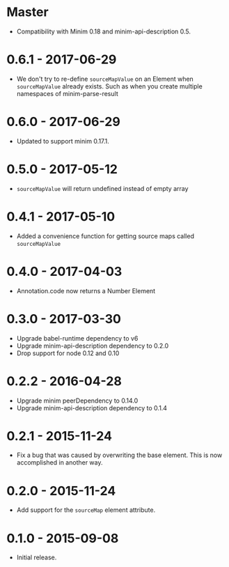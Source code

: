 # Master

- Compatibility with Minim 0.18 and minim-api-description 0.5.

# 0.6.1 - 2017-06-29

- We don't try to re-define `sourceMapValue` on an Element when
  `sourceMapValue` already exists. Such as when you create multiple namespaces
  of minim-parse-result

# 0.6.0 - 2017-06-29

- Updated to support minim 0.17.1.

# 0.5.0 - 2017-05-12

- `sourceMapValue` will return undefined instead of empty array

# 0.4.1 - 2017-05-10

- Added a convenience function for getting source maps called `sourceMapValue`

# 0.4.0 - 2017-04-03

- Annotation.code now returns a Number Element

# 0.3.0 - 2017-03-30

- Upgrade babel-runtime dependency to v6
- Upgrade minim-api-description dependency to 0.2.0
- Drop support for node 0.12 and 0.10

# 0.2.2 - 2016-04-28

- Upgrade minim peerDependency to 0.14.0
- Upgrade minim-api-description dependency to 0.1.4

# 0.2.1 - 2015-11-24

- Fix a bug that was caused by overwriting the base element. This is now accomplished in another way.

# 0.2.0 - 2015-11-24

- Add support for the `sourceMap` element attribute.

# 0.1.0 - 2015-09-08

- Initial release.
